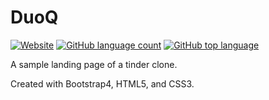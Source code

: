 # DuoQ

[![Website](https://img.shields.io/website?down_color=red&down_message=offline&up_color=success&up_message=online&url=https%3A%2F%2Fziyangll.github.io%2FDuoQ%2F)](https://ziyangll.github.io/DuoQ/)
[![GitHub language count](https://img.shields.io/github/languages/count/ziyangll/ziyangdev)](https://ziyangll.github.io/DuoQ/)
[![GitHub top language](https://img.shields.io/github/languages/top/ziyangll/ziyangdev)](https://ziyangll.github.io/DuoQ/)

A sample landing page of a tinder clone.

Created with Bootstrap4, HTML5, and CSS3.
